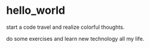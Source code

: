 # hello_world
start a code travel and realize colorful thoughts.


do some exercises and learn new technology all my life.
